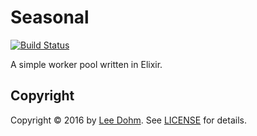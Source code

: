 # Seasonal

[![Build Status](https://travis-ci.org/lee-dohm/seasonal.svg?branch=master)](https://travis-ci.org/lee-dohm/seasonal)

A simple worker pool written in Elixir.

## Copyright

Copyright &copy; 2016 by [Lee Dohm](http://www.lee-dohm.com). See [LICENSE](https://raw.githubusercontent.com/lee-dohm/package-name/master/LICENSE.md) for details.
